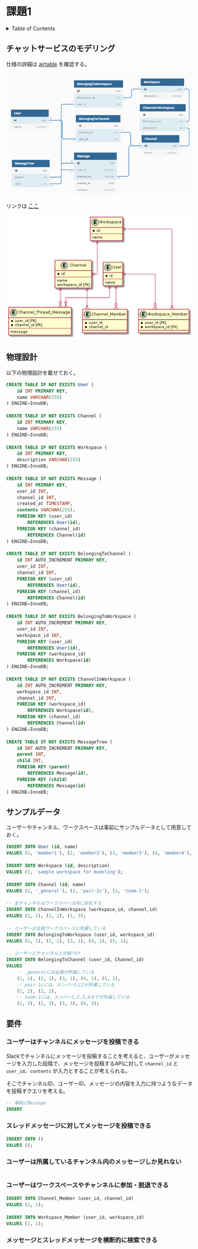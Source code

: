 # 課題1

<!-- START doctoc generated TOC please keep comment here to allow auto update -->
<!-- DON'T EDIT THIS SECTION, INSTEAD RE-RUN doctoc TO UPDATE -->
<details>
<summary>Table of Contents</summary>

- [チャットサービスのモデリング](#%E3%83%81%E3%83%A3%E3%83%83%E3%83%88%E3%82%B5%E3%83%BC%E3%83%93%E3%82%B9%E3%81%AE%E3%83%A2%E3%83%87%E3%83%AA%E3%83%B3%E3%82%B0)
- [物理設計](#%E7%89%A9%E7%90%86%E8%A8%AD%E8%A8%88)
- [サンプルデータ](#%E3%82%B5%E3%83%B3%E3%83%97%E3%83%AB%E3%83%87%E3%83%BC%E3%82%BF)
- [要件](#%E8%A6%81%E4%BB%B6)
  - [ユーザーはチャンネルにメッセージを投稿できる](#%E3%83%A6%E3%83%BC%E3%82%B6%E3%83%BC%E3%81%AF%E3%83%81%E3%83%A3%E3%83%B3%E3%83%8D%E3%83%AB%E3%81%AB%E3%83%A1%E3%83%83%E3%82%BB%E3%83%BC%E3%82%B8%E3%82%92%E6%8A%95%E7%A8%BF%E3%81%A7%E3%81%8D%E3%82%8B)
  - [スレッドメッセージに対してメッセージを投稿できる](#%E3%82%B9%E3%83%AC%E3%83%83%E3%83%89%E3%83%A1%E3%83%83%E3%82%BB%E3%83%BC%E3%82%B8%E3%81%AB%E5%AF%BE%E3%81%97%E3%81%A6%E3%83%A1%E3%83%83%E3%82%BB%E3%83%BC%E3%82%B8%E3%82%92%E6%8A%95%E7%A8%BF%E3%81%A7%E3%81%8D%E3%82%8B)
  - [ユーザーは所属しているチャンネル内のメッセージしか見れない](#%E3%83%A6%E3%83%BC%E3%82%B6%E3%83%BC%E3%81%AF%E6%89%80%E5%B1%9E%E3%81%97%E3%81%A6%E3%81%84%E3%82%8B%E3%83%81%E3%83%A3%E3%83%B3%E3%83%8D%E3%83%AB%E5%86%85%E3%81%AE%E3%83%A1%E3%83%83%E3%82%BB%E3%83%BC%E3%82%B8%E3%81%97%E3%81%8B%E8%A6%8B%E3%82%8C%E3%81%AA%E3%81%84)
  - [ユーザーはワークスペースやチャンネルに参加・脱退できる](#%E3%83%A6%E3%83%BC%E3%82%B6%E3%83%BC%E3%81%AF%E3%83%AF%E3%83%BC%E3%82%AF%E3%82%B9%E3%83%9A%E3%83%BC%E3%82%B9%E3%82%84%E3%83%81%E3%83%A3%E3%83%B3%E3%83%8D%E3%83%AB%E3%81%AB%E5%8F%82%E5%8A%A0%E3%83%BB%E8%84%B1%E9%80%80%E3%81%A7%E3%81%8D%E3%82%8B)
  - [メッセージとスレッドメッセージを横断的に検索できる](#%E3%83%A1%E3%83%83%E3%82%BB%E3%83%BC%E3%82%B8%E3%81%A8%E3%82%B9%E3%83%AC%E3%83%83%E3%83%89%E3%83%A1%E3%83%83%E3%82%BB%E3%83%BC%E3%82%B8%E3%82%92%E6%A8%AA%E6%96%AD%E7%9A%84%E3%81%AB%E6%A4%9C%E7%B4%A2%E3%81%A7%E3%81%8D%E3%82%8B)

</details>
<!-- END doctoc generated TOC please keep comment here to allow auto update -->

## チャットサービスのモデリング

仕様の詳細は [airtable](https://airtable.com/tblTnXBXFOYJ0J7lZ/viwyi8muFtWUlhNKG/recCDmAj926oLfOde?blocks=hide) を確認する。

![](../assets/chat-dbdiagram.png)

リンクは [ここ](https://dbdiagram.io/d/60a27221b29a09603d1535b5)

![](../assets/chat.png)

## 物理設計

以下の物理設計を載せておく。

```sql
CREATE TABLE IF NOT EXISTS User (
    id INT PRIMARY KEY,
    name VARCHAR(255)
) ENGINE=InnoDB;

CREATE TABLE IF NOT EXISTS Channel (
    id INT PRIMARY KEY,
    name VARCHAR(255)
) ENGINE=InnoDB;

CREATE TABLE IF NOT EXISTS Workspace (
    id INT PRIMARY KEY,
    description VARCHAR(255)
) ENGINE=InnoDB;

CREATE TABLE IF NOT EXISTS Message (
    id INT PRIMARY KEY,
    user_id INT,
    channel_id INT,
    created_at TIMESTAMP,
    contents VARCHAR(255),
    FOREIGN KEY (user_id)
        REFERENCES User(id),
    FOREIGN KEY (channel_id)
        REFERENCES Channel(id)
) ENGINE=InnoDB;

CREATE TABLE IF NOT EXISTS BelongingToChannel (
    id INT AUTO_INCREMENT PRIMARY KEY,
    user_id INT,
    channel_id INT,
    FOREIGN KEY (user_id)
        REFERENCES User(id),
    FOREIGN KEY (channel_id)
        REFERENCES Channel(id)
) ENGINE=InnoDB;

CREATE TABLE IF NOT EXISTS BelongingToWorkspace (
    id INT AUTO_INCREMENT PRIMARY KEY,
    user_id INT,
    workspace_id INT,
    FOREIGN KEY (user_id)
        REFERENCES User(id),
    FOREIGN KEY (workspace_id)
        REFERENCES Workspace(id)
) ENGINE=InnoDB;

CREATE TABLE IF NOT EXISTS ChannelInWorkspace (
    id INT AUTO_INCREMENT PRIMARY KEY,
    workspace_id INT,
    channel_id INT,
    FOREIGN KEY (workspace_id)
        REFERENCES Workspace(id),
    FOREIGN KEY (channel_id)
        REFERENCES Channel(id)
) ENGINE=InnoDB;

CREATE TABLE IF NOT EXISTS MessageTree (
    id INT AUTO_INCREMENT PRIMARY KEY,
    parent INT,
    child INT,
    FOREIGN KEY (parent)
        REFERENCES Message(id),
    FOREIGN KEY (child)
        REFERENCES Message(id)
) ENGINE=InnoDB;
```

## サンプルデータ

ユーザーやチャンネル、ワークスペースは事前にサンプルデータとして用意しておく。

```sql
INSERT INTO User (id, name)
VALUES (1, 'member1'), (2, 'member2'), (3, 'member3'), (4, 'member4'), (5, 'member5');

INSERT INTO Workspace (id, description)
VALUES (1, 'sample workspace for modeling');

INSERT INTO Channel (id, name)
VALUES (1, '_general'), (2, 'pair-1c'), (3, 'team-1');

-- 全チャンネルはワークスペース内に存在する
INSERT INTO ChannelInWorkspace (workspace_id, channel_id)
VALUES (1, 1), (1, 2), (1, 3);

-- ユーザーは全員ワークスペースに所属している
INSERT INTO BelongingToWorkspace (user_id, workspace_id)
VALUES (1, 1), (2, 1), (3, 1), (4, 1), (5, 1);

-- ユーザーとチャンネルとの紐づけ
INSERT INTO BelongingToChannel (user_id, Channel_id)
VALUES
    -- _generalには全員が所属している 
    (1, 1), (2, 1), (3, 1), (4, 1), (5, 1),
    -- pair-1cには、メンバー1と2が所属している
    (1, 2), (2, 2),
    -- team-1には、メンバー1,2,3,4までが所属している
    (1, 3), (2, 3), (3, 3), (4, 3);
```

## 要件

### ユーザーはチャンネルにメッセージを投稿できる

Slackでチャンネルにメッセージを投稿することを考えると、ユーザーがメッセージを入力した段階で、メッセージを投稿するAPIに対して `channel_id` と `user_id`、`contents` が入力とすることが考えられる。

そこでチャンネルID、ユーザーID、メッセージの内容を入力に持つようなデータを投稿すクエリを考える。

```sql
-- 単純にMessage
INSERT
```

### スレッドメッセージに対してメッセージを投稿できる

```sql
INSERT INTO ()
VALUES ();
```

### ユーザーは所属しているチャンネル内のメッセージしか見れない

```sql

```

### ユーザーはワークスペースやチャンネルに参加・脱退できる

```sql
INSERT INTO Channel_Member (user_id, channel_id)
VALUES (1, 1);

INSERT INTO Workspace_Member (user_id, workspace_id)
VALUES (1, 1);
```

### メッセージとスレッドメッセージを横断的に検索できる

```sql

```

